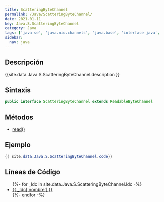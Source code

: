 ```yaml
---
title: ScatteringByteChannel
permalink: /Java/ScatteringByteChannel/
date: 2021-01-11
key: Java.S.ScatteringByteChannel
category: Java
tags: ['java se', 'java.nio.channels', 'java.base', 'interface java', 'Java 1.4']
sidebar: 
  nav: java
---
```


## Descripción
{{site.data.Java.S.ScatteringByteChannel.description }}

## Sintaxis
~~~java
public interface ScatteringByteChannel extends ReadableByteChannel
~~~

## Métodos
* [read()](/Java/ScatteringByteChannel/read)

## Ejemplo
~~~java
{{ site.data.Java.S.ScatteringByteChannel.code}}
~~~

## Líneas de Código
<ul>
{%- for _ldc in site.data.Java.S.ScatteringByteChannel.ldc -%}
   <li>
       <a href="{{_ldc['url'] }}">{{ _ldc['nombre'] }}</a>
   </li>
{%- endfor -%}
</ul>
